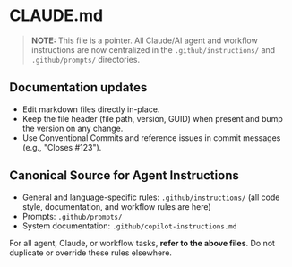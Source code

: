<!-- file: .github/CLAUDE.md -->
<!-- version: 2.1.0 -->
<!-- guid: 3c4d5e6f-7a8b-9c0d-1e2f-3a4b5c6d7e8f -->

# CLAUDE.md

> **NOTE:** This file is a pointer. All Claude/AI agent and workflow instructions are now centralized in the `.github/instructions/` and `.github/prompts/` directories.

## Documentation updates

- Edit markdown files directly in-place.
- Keep the file header (file path, version, GUID) when present and bump the version on any change.
- Use Conventional Commits and reference issues in commit messages (e.g., "Closes #123").

## Canonical Source for Agent Instructions

- General and language-specific rules: `.github/instructions/` (all code style, documentation, and workflow rules are here)
- Prompts: `.github/prompts/`
- System documentation: `.github/copilot-instructions.md`

For all agent, Claude, or workflow tasks, **refer to the above files**. Do not duplicate or override these rules elsewhere.
